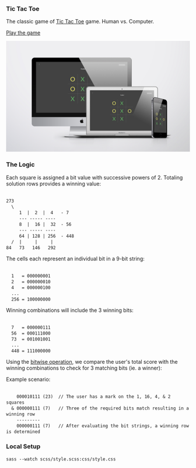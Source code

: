 ### Tic Tac Toe

The classic game of [Tic Tac Toe](https://en.wikipedia.org/wiki/Tic-tac-toe) game. Human vs. Computer.

[Play the game](http://jamigibbs.github.io/tic-tac-toe/)

![preview](preview.jpg)


### The Logic

Each square is assigned a bit value with successive powers of 2. Totaling solution rows provides a winning value:

```

273
  \       
     1  |  2  |  4   - 7
     --- ----- ----
     8  |  16 |  32  - 56
     --- ----- ----
     64 | 128 | 256  - 448
  /  |     |     |
84   73   146   292

```

The cells each represent an individual bit in a 9-bit string:

```

  1   = 000000001
  2   = 000000010
  4   = 000000100
  ...
  256 = 100000000

```

Winning combinations will include the 3 winning bits:

```

  7   = 000000111
  56  = 000111000
  73  = 001001001
  ...
  448 = 111000000

```

Using the [bitwise operation](https://developer.mozilla.org/en-US/docs/Web/JavaScript/Reference/Operators/Bitwise_Operators#Bitwise_AND), we compare the user's total score with the winning combinations to check for 3 matching bits (ie. a winner):

Example scenario:

```

    000010111 (23)  // The user has a mark on the 1, 16, 4, & 2 squares
  & 000000111 (7)   // Three of the required bits match resulting in a winning row
    ---------
    000000111 (7)   // After evaluating the bit strings, a winning row is determined

```

### Local Setup

```
sass --watch scss/style.scss:css/style.css
```
